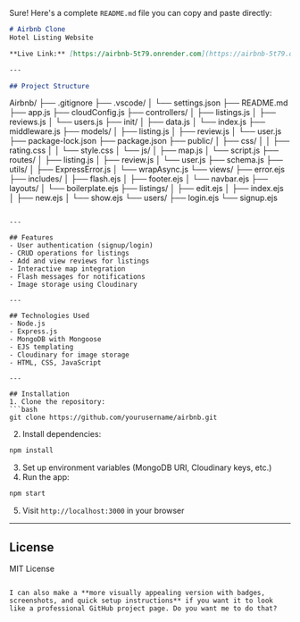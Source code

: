 Sure! Here's a complete `README.md` file you can copy and paste directly:

```markdown
# Airbnb Clone
Hotel Listing Website

**Live Link:** [https://airbnb-5t79.onrender.com](https://airbnb-5t79.onrender.com)

---

## Project Structure

```

Airbnb/
├── .gitignore
├── .vscode/
│   └── settings.json
├── README.md
├── app.js
├── cloudConfig.js
├── controllers/
│   ├── listings.js
│   ├── reviews.js
│   └── users.js
├── init/
│   ├── data.js
│   └── index.js
├── middleware.js
├── models/
│   ├── listing.js
│   ├── review.js
│   └── user.js
├── package-lock.json
├── package.json
├── public/
│   ├── css/
│   │   ├── rating.css
│   │   └── style.css
│   └── js/
│       ├── map.js
│       └── script.js
├── routes/
│   ├── listing.js
│   ├── review.js
│   └── user.js
├── schema.js
├── utils/
│   ├── ExpressError.js
│   └── wrapAsync.js
└── views/
├── error.ejs
├── includes/
│   ├── flash.ejs
│   ├── footer.ejs
│   └── navbar.ejs
├── layouts/
│   └── boilerplate.ejs
├── listings/
│   ├── edit.ejs
│   ├── index.ejs
│   ├── new.ejs
│   └── show.ejs
└── users/
├── login.ejs
└── signup.ejs

````

---

## Features
- User authentication (signup/login)
- CRUD operations for listings
- Add and view reviews for listings
- Interactive map integration
- Flash messages for notifications
- Image storage using Cloudinary

---

## Technologies Used
- Node.js
- Express.js
- MongoDB with Mongoose
- EJS templating
- Cloudinary for image storage
- HTML, CSS, JavaScript

---

## Installation
1. Clone the repository:  
```bash
git clone https://github.com/yourusername/airbnb.git
````

2. Install dependencies:

```bash
npm install
```

3. Set up environment variables (MongoDB URI, Cloudinary keys, etc.)
4. Run the app:

```bash
npm start
```

5. Visit `http://localhost:3000` in your browser

---

## License

MIT License

```

I can also make a **more visually appealing version with badges, screenshots, and quick setup instructions** if you want it to look like a professional GitHub project page. Do you want me to do that?
```
